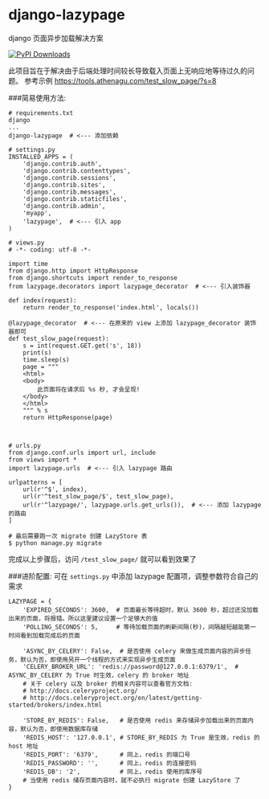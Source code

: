 # django-lazypage
django 页面异步加载解决方案

[![PyPI Downloads](https://pypistats.com/badge/django-lazypage.png)](https://pypistats.com/package/django-lazypage)


此项目旨在于解决由于后端处理时间较长导致载入页面上无响应地等待过久的问题。
参考示例 https://tools.athenagu.com/test_slow_page/?s=8


###简易使用方法:
```
# requirements.txt
django
...
django-lazypage  # <--- 添加依赖
```

```
# settings.py
INSTALLED_APPS = (
    'django.contrib.auth',
    'django.contrib.contenttypes',
    'django.contrib.sessions',
    'django.contrib.sites',
    'django.contrib.messages',
    'django.contrib.staticfiles',
    'django.contrib.admin',
    'myapp',
    'lazypage',  # <--- 引入 app
)
```

```
# views.py
# -*- coding: utf-8 -*-

import time
from django.http import HttpResponse
from django.shortcuts import render_to_response
from lazypage.decorators import lazypage_decorator  # <--- 引入装饰器

def index(request):
    return render_to_response('index.html', locals())

@lazypage_decorator  # <--- 在原来的 view 上添加 lazypage_decorator 装饰器即可
def test_slow_page(request):
    s = int(request.GET.get('s', 18))
    print(s)
    time.sleep(s)
    page = """
    <html>
    <body>
        此页面将在请求后 %s 秒, 才会呈现!
    </body>
    </html>
    """ % s
    return HttpResponse(page)



```

```
# urls.py
from django.conf.urls import url, include
from views import *
import lazypage.urls  # <--- 引入 lazypage 路由

urlpatterns = [
    url(r'^$', index),
    url(r'^test_slow_page/$', test_slow_page),
    url(r'^lazypage/', lazypage.urls.get_urls()),  # <--- 添加 lazypage 的路由
]

```

```
# 最后需要跑一次 migrate 创建 LazyStore 表
$ python manage.py migrate
```

完成以上步骤后，访问 `/test_slow_page/` 就可以看到效果了


###进阶配置:
可在 `settings.py` 中添加 lazypage 配置项，调整参数符合自己的需求
```
LAZYPAGE = {
    'EXPIRED_SECONDS': 3600,  # 页面最长等待超时，默认 3600 秒，超过还没加载出来的页面，将报错。所以这里建议设置一个足够大的值
    'POLLING_SECONDS': 5,     # 等待加载页面的刷新间隔(秒)，间隔越短越能第一时间看到加载完成后的页面

    'ASYNC_BY_CELERY': False,  # 是否使用 celery 来做生成页面内容的异步任务，默认为否，即使用另开一个线程的方式来实现异步生成页面
    'CELERY_BROKER_URL': 'redis://password@127.0.0.1:6379/1',  # ASYNC_BY_CELERY 为 True 时生效，celery 的 broker 地址
    # 关于 celery 以及 broker 的相关内容可以查看官方文档:
    # http://docs.celeryproject.org/  
    # http://docs.celeryproject.org/en/latest/getting-started/brokers/index.html

    'STORE_BY_REDIS': False,   # 是否使用 redis 来存储异步加载出来的页面内容，默认为否，即使用数据库存储
    'REDIS_HOST': '127.0.0.1', # STORE_BY_REDIS 为 True 是生效，redis 的 host 地址
    'REDIS_PORT': '6379',	   # 同上，redis 的端口号
    'REDIS_PASSWORD': '',      # 同上，redis 的连接密码
    'REDIS_DB': '2',           # 同上，redis 使用的库序号
    # 当使用 redis 储存页面内容时，就不必执行 migrate 创建 LazyStore 了
}
```



